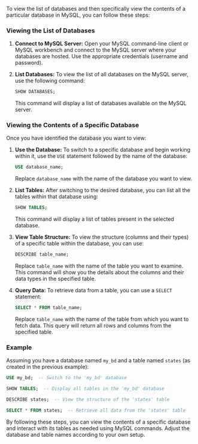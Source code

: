 To view the list of databases and then specifically view the contents of a particular database in MySQL, you can follow these steps:

### Viewing the List of Databases

1. **Connect to MySQL Server:**
   Open your MySQL command-line client or MySQL workbench and connect to the MySQL server where your databases are hosted. Use the appropriate credentials (username and password).

2. **List Databases:**
   To view the list of all databases on the MySQL server, use the following command:

   ```sql
   SHOW DATABASES;
   ```

   This command will display a list of databases available on the MySQL server.

### Viewing the Contents of a Specific Database

Once you have identified the database you want to view:

1. **Use the Database:**
   To switch to a specific database and begin working within it, use the `USE` statement followed by the name of the database:

   ```sql
   USE database_name;
   ```

   Replace `database_name` with the name of the database you want to view.

2. **List Tables:**
   After switching to the desired database, you can list all the tables within that database using:

   ```sql
   SHOW TABLES;
   ```

   This command will display a list of tables present in the selected database.

3. **View Table Structure:**
   To view the structure (columns and their types) of a specific table within the database, you can use:

   ```sql
   DESCRIBE table_name;
   ```

   Replace `table_name` with the name of the table you want to examine. This command will show you the details about the columns and their data types in the specified table.

4. **Query Data:**
   To retrieve data from a table, you can use a `SELECT` statement:

   ```sql
   SELECT * FROM table_name;
   ```

   Replace `table_name` with the name of the table from which you want to fetch data. This query will return all rows and columns from the specified table.

### Example

Assuming you have a database named `my_bd` and a table named `states` (as created in the previous example):

```sql
USE my_bd;  -- Switch to the 'my_bd' database

SHOW TABLES;  -- Display all tables in the 'my_bd' database

DESCRIBE states;  -- View the structure of the 'states' table

SELECT * FROM states;  -- Retrieve all data from the 'states' table
```

By following these steps, you can view the contents of a specific database and interact with its tables as needed using MySQL commands. Adjust the database and table names according to your own setup.
